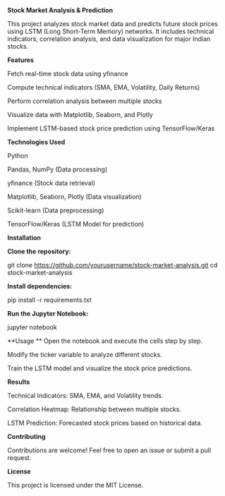 **Stock Market Analysis & Prediction**

This project analyzes stock market data and predicts future stock prices using LSTM (Long Short-Term Memory) networks. It includes technical indicators, correlation analysis, and data visualization for major Indian stocks.

**Features**

Fetch real-time stock data using yfinance

Compute technical indicators (SMA, EMA, Volatility, Daily Returns)

Perform correlation analysis between multiple stocks

Visualize data with Matplotlib, Seaborn, and Plotly

Implement LSTM-based stock price prediction using TensorFlow/Keras

**Technologies Used**

Python

Pandas, NumPy (Data processing)

yfinance (Stock data retrieval)

Matplotlib, Seaborn, Plotly (Data visualization)

Scikit-learn (Data preprocessing)

TensorFlow/Keras (LSTM Model for prediction)

**Installation**

**Clone the repository:**

git clone https://github.com/yourusername/stock-market-analysis.git
cd stock-market-analysis

**Install dependencies:**

pip install -r requirements.txt

**Run the Jupyter Notebook:**

jupyter notebook

**Usage
**
Open the notebook and execute the cells step by step.

Modify the ticker variable to analyze different stocks.

Train the LSTM model and visualize the stock price predictions.

**Results**

Technical Indicators: SMA, EMA, and Volatility trends.

Correlation Heatmap: Relationship between multiple stocks.

LSTM Prediction: Forecasted stock prices based on historical data.

**Contributing**

Contributions are welcome! Feel free to open an issue or submit a pull request.

**License**

This project is licensed under the MIT License.

